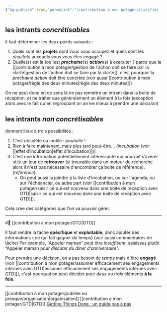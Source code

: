 ```yaml
---
{"dg-publish":true,"permalink":"/contribution à mon potager/clarifier les intrants qui sont concrétisables pour passer à la réalité/"}
---
```


## les intrants *concrétisables* 
il faut déterminer les deux points suivants : 
1. Quels sont les **projets** dont vous vous occupez et quels sont les *résultats* auxquels vous vous êtes engagé ?
2. Quelle(s) est la (ou les) ***prochaine***(s) ***action***(s) à executer ?
parce que la [[contribution à mon potager/gestion de l'action doit se faire par la clarté\|gestion de l'action doit se faire par la clarté]], c'est pourquoi la *prochaine action* doit être concrète (voir aussi [[contribution à mon potager/règle des deux minutes\|règle des deux minutes]])

On ne peut donc en ce sens là ne pas remettre un intrant dans la boite de réception, et ne traiter que généralement un élément à la fois (exception alors avec le fait qu'en regroupant on arrive mieux à prendre une *décision*)
## les intrants *non concrétisables*
donnent lieux à trois possibilités :
1. C’est obsolète ou inutile : *poubelle* ! 
2. Rien à faire maintenant, mais plus tard peut-être… (*incubation* (voir [[effet d'incubation\|effet d'incubation]])) 
3. C’est une information potentiellement intéressante qui pourrait s’avérer utile un jour de **retrouver** (si trouvable dans un moteur de recherche alors il n'est pas nécessaire d'encombrer ça boite de référence). (*référence*). 
	- On peut aussi la joindre à la liste d'incubation, ou sur l'agenda, ou sur l'échéancier, ou autre part (voir [[contribution à mon potager/saisir ce qui est nouveau dans une boite de reception avec GTD\|saisir ce qui est nouveau dans une boite de reception avec GTD]]).

Cela crée des catégories que l'on va pouvoir gérer.

---
#🌱 [[contribution à mon potager/GTD\|GTD]]

Il faut rendre la tache **spécifique** et **exploitable**, donc ajouter des informations ( ce qui fait gagner du temps) (voir aussi commentaires de tâche)
	Par exemple, “Appeler maman” peut être *insuffisant*, saisissez plutôt “Appeler maman pour *discuter du dîner d'anniversaire*”. 

Pour prendre une décision, on a pas besoin de *temps* mais d'être **engagé** (voir [[contribution à mon potager/assumer efficacement ses engagements internes avec GTD\|assumer efficacement ses engagements internes avec GTD]]), c'est pourquoi on peut décider pour *deux ou trois* éléments **à la fois**.

---
[[contribution à mon potager/publiée ou presque/organisation\|organisation]] [[contribution à mon potager/GTD\|GTD]]
[Getting Things Done : un guide pas à pas](https://todoist.com/fr/productivity-methods/getting-things-done#clarifier)
